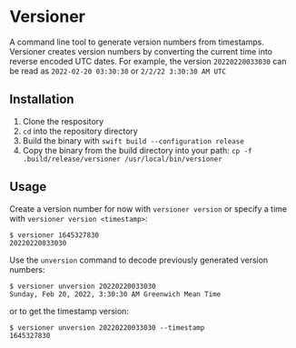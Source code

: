 # Versioner
A command line tool to generate version numbers from timestamps. Versioner creates version numbers by converting
the current time into reverse encoded UTC dates. For example, the version `20220220033030` can be read as 
`2022-02-20 03:30:30` or `2/2/22 3:30:30 AM UTC`

## Installation

1. Clone the respository
2. `cd` into the repository directory
3. Build the binary with `swift build --configuration release`
4. Copy the binary from the build directory into your path: `cp -f .build/release/versioner /usr/local/bin/versioner`

## Usage

Create a version number for now with `versioner version` or specify a time with `versioner version <timestamp>`:
```
$ versioner 1645327830
20220220033030
```

Use the `unversion` command to decode previously generated version numbers:
```
$ versioner unversion 20220220033030
Sunday, Feb 20, 2022, 3:30:30 AM Greenwich Mean Time
```
or to get the timestamp version:
```
$ versioner unversion 20220220033030 --timestamp
1645327830
```
